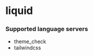 <!--- THIS DOCUMENT IS AUTOMATICALLY GENERATED, DON'T EDIT IT -->
# liquid

### Supported language servers

- theme_check
- tailwindcss
